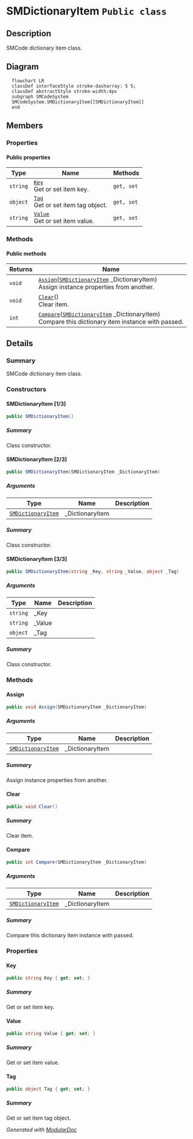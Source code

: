 # SMDictionaryItem `Public class`

## Description
SMCode dictionary item class.

## Diagram
```mermaid
  flowchart LR
  classDef interfaceStyle stroke-dasharray: 5 5;
  classDef abstractStyle stroke-width:4px
  subgraph SMCodeSystem
  SMCodeSystem.SMDictionaryItem[[SMDictionaryItem]]
  end
```

## Members
### Properties
#### Public  properties
| Type | Name | Methods |
| --- | --- | --- |
| `string` | [`Key`](#key)<br>Get or set item key. | `get, set` |
| `object` | [`Tag`](#tag)<br>Get or set item tag object. | `get, set` |
| `string` | [`Value`](#value)<br>Get or set item value. | `get, set` |

### Methods
#### Public  methods
| Returns | Name |
| --- | --- |
| `void` | [`Assign`](#assign)([`SMDictionaryItem`](smcodesystem-SMDictionaryItem) _DictionaryItem)<br>Assign instance properties from another. |
| `void` | [`Clear`](#clear)()<br>Clear item. |
| `int` | [`Compare`](#compare)([`SMDictionaryItem`](smcodesystem-SMDictionaryItem) _DictionaryItem)<br>Compare this dictionary item instance with passed. |

## Details
### Summary
SMCode dictionary item class.

### Constructors
#### SMDictionaryItem [1/3]
```csharp
public SMDictionaryItem()
```
##### Summary
Class constructor.

#### SMDictionaryItem [2/3]
```csharp
public SMDictionaryItem(SMDictionaryItem _DictionaryItem)
```
##### Arguments
| Type | Name | Description |
| --- | --- | --- |
| [`SMDictionaryItem`](smcodesystem-SMDictionaryItem) | _DictionaryItem |   |

##### Summary
Class constructor.

#### SMDictionaryItem [3/3]
```csharp
public SMDictionaryItem(string _Key, string _Value, object _Tag)
```
##### Arguments
| Type | Name | Description |
| --- | --- | --- |
| `string` | _Key |   |
| `string` | _Value |   |
| `object` | _Tag |   |

##### Summary
Class constructor.

### Methods
#### Assign
```csharp
public void Assign(SMDictionaryItem _DictionaryItem)
```
##### Arguments
| Type | Name | Description |
| --- | --- | --- |
| [`SMDictionaryItem`](smcodesystem-SMDictionaryItem) | _DictionaryItem |   |

##### Summary
Assign instance properties from another.

#### Clear
```csharp
public void Clear()
```
##### Summary
Clear item.

#### Compare
```csharp
public int Compare(SMDictionaryItem _DictionaryItem)
```
##### Arguments
| Type | Name | Description |
| --- | --- | --- |
| [`SMDictionaryItem`](smcodesystem-SMDictionaryItem) | _DictionaryItem |   |

##### Summary
Compare this dictionary item instance with passed.

### Properties
#### Key
```csharp
public string Key { get; set; }
```
##### Summary
Get or set item key.

#### Value
```csharp
public string Value { get; set; }
```
##### Summary
Get or set item value.

#### Tag
```csharp
public object Tag { get; set; }
```
##### Summary
Get or set item tag object.

*Generated with* [*ModularDoc*](https://github.com/hailstorm75/ModularDoc)
